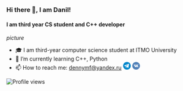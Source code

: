 ### Hi there 👋, I am Danil!
#### I am third year CS student and C++ developer

*picture*

- 🎓 I am third-year computer science student at ITMO University
- 🌱 I’m currently learning C++, Python
- 📫 How to reach me: dennymf@yandex.ru 
[<img src='src/image/tg.png' alt='Telegram' height='20'>](https://t.me/denny178)
[<img src='src/image/vk.png' alt='VK' height='20'>](https://vk.com/denny178)

![Profile views](https://gpvc.arturio.dev/dennymf)  
<!--
**Dennymf/Dennymf** is a ✨ _special_ ✨ repository because its `README.md` (this file) appears on your GitHub profile.

Here are some ideas to get you started:

- 🔭 I’m currently working on ...
- 🌱 I’m currently learning ...
- 👯 I’m looking to collaborate on ...
- 🤔 I’m looking for help with ...
- 💬 Ask me about ...
- 📫 How to reach me: ...
- 😄 Pronouns: ...
- ⚡ Fun fact: ...
-->
